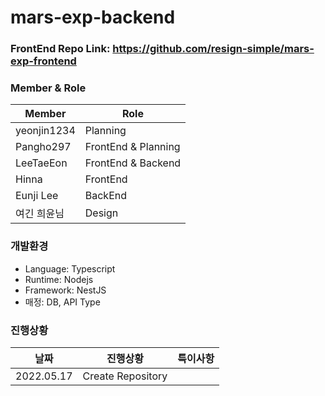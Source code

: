 # mars-exp-backend

### FrontEnd Repo Link: https://github.com/resign-simple/mars-exp-frontend

### Member & Role
|Member|Role|
|----|----|
|yeonjin1234|Planning|
|Pangho297|FrontEnd & Planning|
|LeeTaeEon|FrontEnd & Backend|
|Hinna|FrontEnd|
|Eunji Lee|BackEnd|
|여긴 희윤님|Design|

### 개발환경
- Language: Typescript
- Runtime: Nodejs
- Framework: NestJS
- 매정: DB, API Type

### 진행상황
|날짜|진행상황|특이사항|
|----|----|----|
|2022.05.17|Create Repository||
